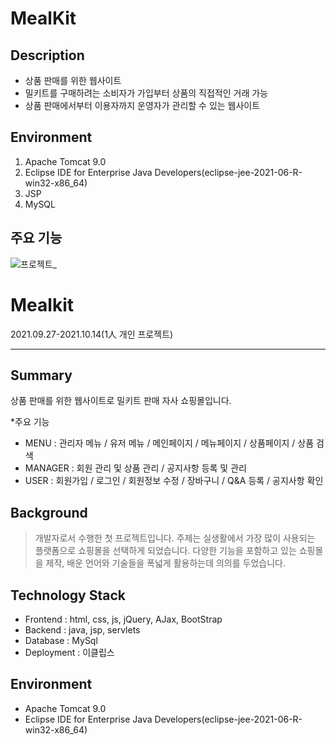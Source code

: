# MealKit

## Description<br>
* 상품 판매를 위한 웹사이트<br>
* 밀키트를 구매하려는 소비자가 가입부터 상품의 직접적인 거래 가능<br>
* 상품 판매에서부터 이용자까지 운영자가 관리할 수 있는 웹사이트<br>

## Environment <br>
1. Apache Tomcat 9.0 <br>
2. Eclipse IDE for Enterprise Java Developers(eclipse-jee-2021-06-R-win32-x86_64)<br>
3. JSP<br>
4. MySQL<br>

## 주요 기능
![프로젝트_](https://user-images.githubusercontent.com/88270330/139069508-f8035a68-cb92-478c-b18d-5258be70b3b6.gif)

# Mealkit
2021.09.27-2021.10.14(1人 개인 프로젝트)
****
## Summary
상품 판매를 위한 웹사이트로 밀키트 판매 자사 쇼핑몰입니다.

*주요 기능
* MENU : 관리자 메뉴 / 유저 메뉴 / 메인페이지 / 메뉴페이지 / 상품페이지 / 상품 검색
* MANAGER : 회원 관리 및 상품 관리 / 공지사항 등록 및 관리
* USER : 회원가입 / 로그인 / 회원정보 수정 / 장바구니 / Q&A 등록 / 공지사항 확인

## Background
> 개발자로서 수행한 첫 프로젝트입니다.
주제는 실생활에서 가장 많이 사용되는 플랫폼으로 쇼핑몰을 선택하게 되었습니다.
다양한 기능을 포함하고 있는 쇼핑몰을 제작, 배운 언어와 기술들을 폭넓게 활용하는데 의의를 두었습니다.

## Technology Stack
* Frontend : html, css, js, jQuery, AJax, BootStrap
* Backend : java, jsp, servlets
* Database : MySql
* Deployment : 이클립스

## Environment
* Apache Tomcat 9.0
* Eclipse IDE for Enterprise Java Developers(eclipse-jee-2021-06-R-win32-x86_64)
